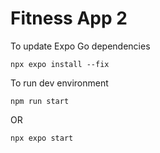 # Fitness App 2

To update Expo Go dependencies
```console
npx expo install --fix
```

To run dev environment
```console
npm run start
```

OR

```console
npx expo start
```